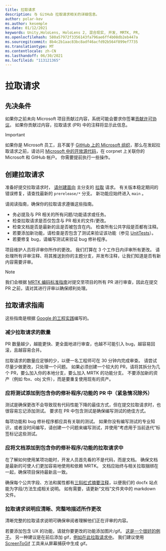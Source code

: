 ```yaml
---
title: 拉取请求
description: 与 GitHub 拉取请求相关的详细信息。
author: polar-kev
ms.author: kesemple
ms.date: 01/12/2021
keywords: Unity,HoloLens, HoloLens 2, 混合现实, 开发, MRTK, PR,
ms.openlocfilehash: 580a57972f3356143fa796ae6ff4b08db2eb447a
ms.sourcegitcommit: 8b4c2b1aac83bc8adf46acfd92b564f899ef7735
ms.translationtype: MT
ms.contentlocale: zh-CN
ms.lasthandoff: 06/30/2021
ms.locfileid: "113121365"
---
```

# <a name="pull-requests"></a>拉取请求

## <a name="prerequisites"></a>先决条件

如果你之前未向 Microsoft 项目贡献过内容，系统可能会要求你签署[贡献许可协议](https://cla.microsoft.com/)。
如果你贡献过内容，拉取请求 (PR) 中的注释将显示此信息。

> [!IMPORTANT]
> 如果你是 Microsoft 员工，且不属于 [GitHub 上的 Microsoft 组织](https://github.com/Microsoft)，那么在发起拉取请求之前，请访问 [Microsoft 中的开放源代码](https://opensource.microsoft.com/)，在 corpnet 上关联你的 Microsoft 和 GitHub 帐户。 你需要提前执行一些操作。

## <a name="creating-a-pull-request"></a>创建拉取请求

准备好提交拉取请求时， [请创建面向](https://github.com/microsoft/MixedRealityToolkit-Unity/compare/main...main?expand=1) 主分支的 [拉取](https://github.com/microsoft/mixedrealitytoolkit-unity/tree/main) 请求。 有关版本稳定期间的错误修复，请查找最新的 `prerelease/*` 分支。 新功能应始终进入 `main` 。

请阅读指南，确保你的拉取请求遵循这些指南。

* 务必提及与 PR 相关的所有问题/功能请求或任务。
* 检查拉取请求是否仅包含与 PR 相关的文件/更改。
* 检查文档是否是最新的且是否被包含在内。 检查所有公共字段是否都有注释。
* 若要添加新功能，请检查是否包含了测试来验证该功能（参见 [UnitTests](../contributing/unit-tests.md)）。
* 若要修复 bug，请编写测试来验证 bug 修补程序。

项目维护人员将评审你所作的更改。 我们打算在 3 个工作日内评审所有更改。 请处理所有评审注释、将其推送到你的主题分支，并发布注释，让我们知道是否有新内容需要评审。

> [!NOTE]
> 我们会根据 [MRTK 编码标准指南](../contributing/coding-guidelines.md)对提交至项目的所有 PR 进行审查，因此在提交 PR 之前，请对其进行评审以确保顺利处理。

## <a name="pull-request-guidelines"></a>拉取请求指南

这些指南是根据 [Google 的工程实践](https://google.github.io/eng-practices/review/developer/small-cls.html)编写的。

### <a name="keep-pull-requests-small"></a>减少拉取请求的数量

PR 数量越少，越能更快、更全面地进行审查，也越不可能引入 bug，越容易回滚，且越容易合并。

拉取请求的数量应足够的少，以便一名工程师可在 30 分钟内完成审查。 请尝试尽量少做更改，只处理一个问题。 如果必须创建一个较大的 PR，请将其拆分为几个 PR，要么加入你的本地分支，要么加入 MRTK 的功能分支。 不要添加新的资产（例如 fbx、obj 文件），而是要重复使用现有的资产。

### <a name="tests-should-be-added-in-the-same-pr-as-your-fix--feature-except-for-emergencies"></a>应将测试添加到包含你的修补程序/功能的 PR 中（紧急情况除外）

测试是确保更改不会导致现有代码性能下降的最佳方式，但在提交拉取请求时，也很容易忘记添加测试。 要求在 PR 中包含测试是确保编写测试的绝佳方式。

每项功能和 bug 修补程序都应具有关联的测试。 如果你没有编写测试的专业知识，或者没时间编写，请创建一个问题来编写测试，并使用“考虑用于当前迭代”标签标记这些测试。

### <a name="documentation-should-be-added-in-the-same-pull-request-as-a-fix--feature"></a>应将文档添加到包含你的修补程序/功能的拉取请求中

在了解如何使用某项功能时，开发人员首先看的不是代码，而是文档。 确保文档是最新的可使人们更加容易地使用和依赖 MRTK。  文档应始终与相关拉取捆绑在一起，确保项目保持最新且一致。

确保每个公共字段、方法和属性都有[三斜杠式摘要注释](https://dotnet.github.io/docfx/spec/triple_slash_comments_spec.html)，以便我们的 docfx 站点能为字段/方法生成相关说明。 如有需要，请更新“文档”文件夹中的 markdown 文件。

### <a name="pull-request-descriptions-should-clearly-and-completely-describe-changes"></a>拉取请求说明应清晰、完整地描述所作更改

清晰完整的拉取请求说明可确保审阅者理解他们正在评审的内容。

若要添加包含 UX 的功能，请就你要更改的功能添加图片/gif。 [这是一个很好的例子](https://github.com/microsoft/MixedRealityToolkit-Unity/pull/4532)。 另一种建议是在前后添加 gif，[例如在此拉取请求中](https://github.com/microsoft/MixedRealityToolkit-Unity/pull/5896)。 我们建议使用 [ScreenToGif](https://www.screentogif.com/) 工具来从屏幕捕获中生成 gif。
